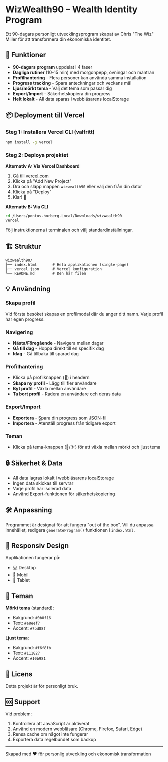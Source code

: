 # WizWealth90 – Wealth Identity Program

Ett 90-dagars personligt utvecklingsprogram skapat av Chris "The Wiz" Miller för att transformera din ekonomiska identitet.

## 🚀 Funktioner

- **90-dagars program** uppdelat i 4 faser
- **Dagliga rutiner** (10-15 min) med morgonpepp, övningar och mantran
- **Profilhantering** - Flera personer kan använda samma installation
- **Progress tracking** - Spara anteckningar och veckans mål
- **Ljus/mörkt tema** - Välj det tema som passar dig
- **Export/Import** - Säkerhetskopiera din progress
- **Helt lokalt** - All data sparas i webbläsarens localStorage

## 📦 Deployment till Vercel

### Steg 1: Installera Vercel CLI (valfritt)
```bash
npm install -g vercel
```

### Steg 2: Deploya projektet

**Alternativ A: Via Vercel Dashboard**
1. Gå till [vercel.com](https://vercel.com)
2. Klicka på "Add New Project"
3. Dra och släpp mappen `wizwealth90` eller välj den från din dator
4. Klicka på "Deploy"
5. Klar! 🎉

**Alternativ B: Via CLI**
```bash
cd /Users/pontus.horberg-Local/Downloads/wizwealth90
vercel
```

Följ instruktionerna i terminalen och välj standardinställningar.

## 🏗️ Struktur

```
wizwealth90/
├── index.html       # Hela applikationen (single-page)
├── vercel.json      # Vercel konfiguration
└── README.md        # Den här filen
```

## 💡 Användning

### Skapa profil
Vid första besöket skapas en profilmodal där du anger ditt namn. Varje profil har egen progress.

### Navigering
- **Nästa/Föregående** - Navigera mellan dagar
- **Gå till dag** - Hoppa direkt till en specifik dag
- **Idag** - Gå tillbaka till sparad dag

### Profilhantering
- Klicka på profilknappen (👤) i headern
- **Skapa ny profil** - Lägg till fler användare
- **Byt profil** - Växla mellan användare
- **Ta bort profil** - Radera en användare och deras data

### Export/Import
- **Exportera** - Spara din progress som JSON-fil
- **Importera** - Återställ progress från tidigare export

### Teman
- Klicka på tema-knappen (🌙/☀️) för att växla mellan mörkt och ljust tema

## 🔒 Säkerhet & Data

- All data lagras lokalt i webbläsarens localStorage
- Ingen data skickas till servrar
- Varje profil har isolerad data
- Använd Export-funktionen för säkerhetskopiering

## 🛠️ Anpassning

Programmet är designat för att fungera "out of the box". Vill du anpassa innehållet, redigera `generateProgram()` funktionen i `index.html`.

## 📱 Responsiv Design

Applikationen fungerar på:
- 💻 Desktop
- 📱 Mobil
- 📱 Tablet

## 🎨 Teman

**Mörkt tema** (standard):
- Bakgrund: `#0b0f16`
- Text: `#e8eef7`
- Accent: `#7bd88f`

**Ljust tema**:
- Bakgrund: `#f6f8fb`
- Text: `#111827`
- Accent: `#10b981`

## 📄 Licens

Detta projekt är för personligt bruk.

## 🆘 Support

Vid problem:
1. Kontrollera att JavaScript är aktiverat
2. Använd en modern webbläsare (Chrome, Firefox, Safari, Edge)
3. Rensa cache om något inte fungerar
4. Exportera data regelbundet som backup

---

Skapad med ❤️ för personlig utveckling och ekonomisk transformation

